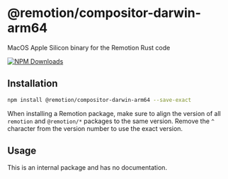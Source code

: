 # @remotion/compositor-darwin-arm64
 
MacOS Apple Silicon binary for the Remotion Rust code
 
[![NPM Downloads](https://img.shields.io/npm/dm/@remotion/compositor-darwin-arm64.svg?style=flat&color=black&label=Downloads)](https://npmcharts.com/compare/@remotion/compositor-darwin-arm64?minimal=true)
 
## Installation
 
```bash
npm install @remotion/compositor-darwin-arm64 --save-exact
```
 
When installing a Remotion package, make sure to align the version of all `remotion` and `@remotion/*` packages to the same version.
Remove the `^` character from the version number to use the exact version.
 
## Usage
 
This is an internal package and has no documentation.

